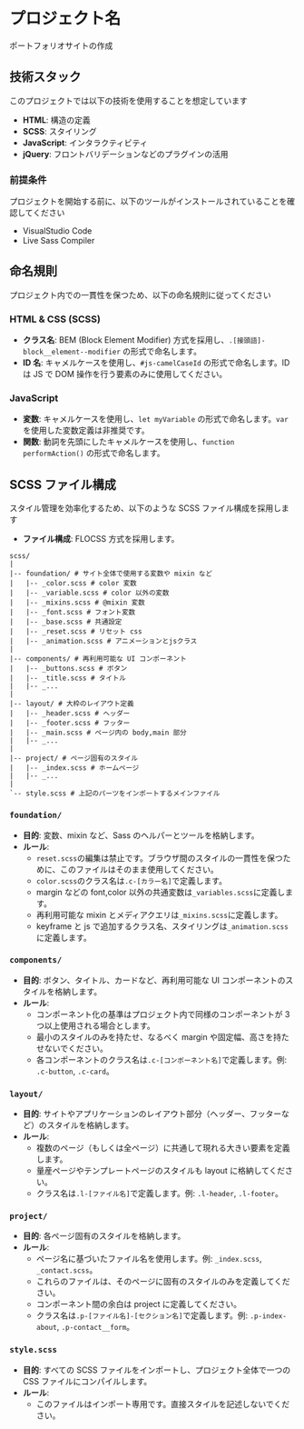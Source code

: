# プロジェクト名

ポートフォリオサイトの作成

## 技術スタック

このプロジェクトでは以下の技術を使用することを想定しています

- **HTML**: 構造の定義
- **SCSS**: スタイリング
- **JavaScript**: インタラクティビティ
- **jQuery**: フロントバリデーションなどのプラグインの活用

### 前提条件

プロジェクトを開始する前に、以下のツールがインストールされていることを確認してください

- VisualStudio Code
- Live Sass Compiler

## 命名規則

プロジェクト内での一貫性を保つため、以下の命名規則に従ってください

### HTML & CSS (SCSS)

- **クラス名**: BEM (Block Element Modifier) 方式を採用し、`.[接頭語]-block__element--modifier` の形式で命名します。
- **ID 名**: キャメルケースを使用し、`#js-camelCaseId` の形式で命名します。ID は JS で DOM 操作を行う要素のみに使用してください。

### JavaScript

- **変数**: キャメルケースを使用し、`let myVariable` の形式で命名します。`var` を使用した変数定義は非推奨です。
- **関数**: 動詞を先頭にしたキャメルケースを使用し、`function performAction()` の形式で命名します。

## SCSS ファイル構成

スタイル管理を効率化するため、以下のような SCSS ファイル構成を採用します

- **ファイル構成**: FLOCSS 方式を採用します。

```plaintext
scss/
|
|-- foundation/ # サイト全体で使用する変数や mixin など
|   |-- _color.scss # color 変数
|   |-- _variable.scss # color 以外の変数
|   |-- _mixins.scss # @mixin 変数
|   |-- _font.scss # フォント変数
|   |-- _base.scss # 共通設定
|   |-- _reset.scss # リセット css
|   |-- _animation.scss # アニメーションとjsクラス
|
|-- components/ # 再利用可能な UI コンポーネント
|   |-- _buttons.scss # ボタン
|   |-- _title.scss # タイトル
|   |-- _...
|
|-- layout/ # 大枠のレイアウト定義
|   |-- _header.scss # ヘッダー
|   |-- _footer.scss # フッター
|   |-- _main.scss # ページ内の body,main 部分
|   |-- _...
|
|-- project/ # ページ固有のスタイル
|   |-- _index.scss # ホームページ
|   |-- _...
|
`-- style.scss # 上記のパーツをインポートするメインファイル
```

### `foundation/`

- **目的**: 変数、mixin など、Sass のヘルパーとツールを格納します。
- **ルール**:
  - `reset.scss`の編集は禁止です。ブラウザ間のスタイルの一貫性を保つために、このファイルはそのまま使用してください。
  - `color.scss`のクラス名は`.c-[カラー名]`で定義します。
  - margin などの font,color 以外の共通変数は`_variables.scss`に定義します。
  - 再利用可能な mixin とメディアクエリは`_mixins.scss`に定義します。
  - keyframe と js で追加するクラス名、スタイリングは`_animation.scss`に定義します。

### `components/`

- **目的**: ボタン、タイトル、カードなど、再利用可能な UI コンポーネントのスタイルを格納します。
- **ルール**:
  - コンポーネント化の基準はプロジェクト内で同様のコンポーネントが 3 つ以上使用される場合とします。
  - 最小のスタイルのみを持たせ、なるべく margin や固定幅、高さを持たせないでください。
  - 各コンポーネントのクラス名は`.c-[コンポーネント名]`で定義します。例: `.c-button`, `.c-card`。

### `layout/`

- **目的**: サイトやアプリケーションのレイアウト部分（ヘッダー、フッターなど）のスタイルを格納します。
- **ルール**:
  - 複数のページ（もしくは全ページ）に共通して現れる大きい要素を定義します。
  - 量産ページやテンプレートページのスタイルも layout に格納してください。
  - クラス名は`.l-[ファイル名]`で定義します。例: `.l-header`, `.l-footer`。

### `project/`

- **目的**: 各ページ固有のスタイルを格納します。
- **ルール**:
  - ページ名に基づいたファイル名を使用します。例: `_index.scss`, `_contact.scss`。
  - これらのファイルは、そのページに固有のスタイルのみを定義してください。
  - コンポーネント間の余白は project に定義してください。
  - クラス名は`.p-[ファイル名]-[セクション名]`で定義します。例: `.p-index-about`, `.p-contact__form`。

### `style.scss`

- **目的**: すべての SCSS ファイルをインポートし、プロジェクト全体で一つの CSS ファイルにコンパイルします。
- **ルール**:
  - このファイルはインポート専用です。直接スタイルを記述しないでください。
